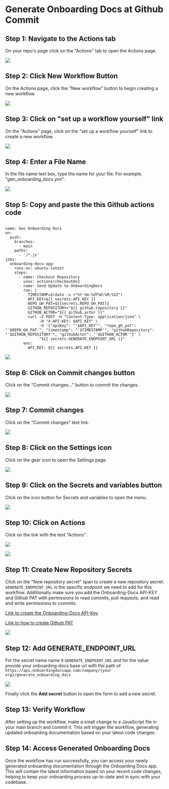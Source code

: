 

  # Generate Onboarding Docs at Github Commit

## Step 1: Navigate to the Actions tab

On your repo's page click on the "Actions" tab to open the Actions page.


![](/img/generate_internal_docs_at_github_commit/step_1.png)


## Step 2: Click New Workflow Button

On the Actions page, click the "New workflow" button to begin creating a new workflow.


![](/img/generate_internal_docs_at_github_commit/step_2.png)

## Step 3: Click on "set up a workflow yourself" link

On the "Actions" page, click on the "set up a workflow yourself" link to create a new workflow.


![](/img/generate_internal_docs_at_github_commit/step_3.png)


## Step 4: Enter a File Name

In the file name text box, type the name for your file. For example, "gen_onboarding_docs.yml".


![](/img/generate_internal_docs_at_github_commit/step_6.png)


## Step 5: Copy and paste the this Github actions code

```

name: Gen Onboarding Docs
on:
  push:
    branches:
      - main
    paths:
      - '/*.js'
jobs:
  onboarding-docs-app:
    runs-on: ubuntu-latest
    steps:
      - name: Checkout Repository
        uses: actions/checkout@v2
      - name: Send Update to OnboardingDocs
        run: |
          TIMESTAMP=$(date -u +"%Y-%m-%dT%H:%M:%SZ")
          API_KEY=${{ secrets.API_KEY }}
          REPO_GH_PAT=${{secrets.REPO_GH_PAT}}
          GITHUB_REPOSITORY="${{ github.repository }}"
          GITHUB_ACTOR="${{ github.actor }}"
          curl -X POST -H "Content-Type: application/json" \
               -H "X-API-KEY: $API_KEY" \
               -d '{"apiKey": "'$API_KEY'", "repo_gh_pat": "'$REPO_GH_PAT'", "timestamp": "'$TIMESTAMP'", "githubRepository": "'$GITHUB_REPOSITORY'", "githubActor": "'$GITHUB_ACTOR'"}' \
               "${{ secrets.GENERATE_ENDPOINT_URL }}"
        env:
          API_KEY: ${{ secrets.API_KEY }}

```

![](/img/generate_internal_docs_at_github_commit/step_9.png)


## Step 6: Click on Commit changes button

Click on the "Commit changes..." button to commit the changes.


![](/img/generate_internal_docs_at_github_commit/step_11.png)

## Step 7: Commit changes

Click on the "Commit changes" text link.


![](/img/generate_internal_docs_at_github_commit/step_12.png)


## Step 8: Click on the Settings icon

Click on the gear icon to open the Settings page.


![](/img/generate_internal_docs_at_github_commit/step_14.png)

## Step 9: Click on the Secrets and variables button

Click on the icon button for Secrets and variables to open the menu.

![](/img/generate_internal_docs_at_github_commit/step_15.png)

## Step 10: Click on Actions

Click on the link with the text "Actions".


![](/img/generate_internal_docs_at_github_commit/step_16.png)


![](/img/generate_internal_docs_at_github_commit/step_19.png)

## Step 11: Create New Repository Secrets

Click on the "New repository secret" span to create a new repository secret. `GENERATE_ENDPOINT_URL` is the specific endpoint we need to add for this workflow. Additionally make sure you add the Onboarding-Docs API-KEY and Github PAT with permissions to read commits, pull requests, and read and write permissions to commits.



[Link to create the Onboarding-Docs API-Key](/docs/Generating%20an%20API%20Key)




[Link to how to create Github PAT](https://docs.github.com/en/authentication/keeping-your-account-and-data-secure/managing-your-personal-access-tokens#creating-a-fine-grained-personal-access-token)


![](/img/generate_internal_docs_at_github_commit/step_20.png)

## Step 12: Add GENERATE_ENDPOINT_URL

For the secret name name it `GENERATE_ENDPOINT_URL` and for the value provide your onboarding-docs base url with the path of `https://api.onboardingdocsapp.com/company/{your org}/generate_onboarding_docs`


![](/img/generate_internal_docs_at_github_commit/step_22.png)


Finally click the **Add secret** button to open the form to add a new secret.

## Step 13: Verify Workflow

After setting up the workflow, make a small change to a JavaScript file in your main branch and commit it. This will trigger the workflow, generating updated onboarding documentation based on your latest code changes.

## Step 14: Access Generated Onboarding Docs

Once the workflow has run successfully, you can access your newly generated onboarding documentation through the Onboarding Docs app. This will contain the latest information based on your recent code changes, helping to keep your onboarding process up-to-date and in sync with your codebase.

  